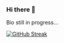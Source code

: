 ### Hi there 👋

Bio still in progress...

[![GitHub Streak](http://github-readme-streak-stats.herokuapp.com?user=GiacomoMeloni&theme=vue-dark&border_radius=10)](https://git.io/streak-stats)

<!--
**GiacomoMeloni/GiacomoMeloni** is a ✨ _special_ ✨ repository because its `README.md` (this file) appears on your GitHub profile.

Here are some ideas to get you started:

- 🔭 I’m currently working on ...
- 🌱 I’m currently learning ...
- 👯 I’m looking to collaborate on ...
- 🤔 I’m looking for help with ...
- 💬 Ask me about ...
- 📫 How to reach me: ...
- 😄 Pronouns: ...
- ⚡ Fun fact: ...
-->
